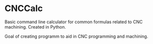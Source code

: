 # CNCCalc
Basic command line calculator for common formulas related to CNC machining.
Created in Python.

Goal of creating programm to aid in CNC programming and machining.
